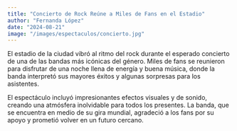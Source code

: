 ```yaml
---
title: "Concierto de Rock Reúne a Miles de Fans en el Estadio"
author: "Fernanda López"
date: "2024-08-21"
image: "/images/espectaculos/concierto.jpg"
---
```


El estadio de la ciudad vibró al ritmo del rock durante el esperado concierto de una de las bandas más icónicas del género. Miles de fans se reunieron para disfrutar de una noche llena de energía y buena música, donde la banda interpretó sus mayores éxitos y algunas sorpresas para los asistentes.

El espectáculo incluyó impresionantes efectos visuales y de sonido, creando una atmósfera inolvidable para todos los presentes. La banda, que se encuentra en medio de su gira mundial, agradeció a los fans por su apoyo y prometió volver en un futuro cercano.
